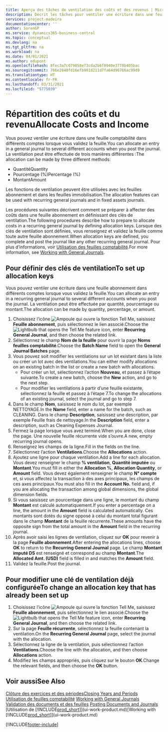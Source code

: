 ```yaml
---
title: Aperçu des tâches de ventilation des coûts et des revenus | Microsoft Docs
description: Décrit les tâches pour ventiler une écriture dans une feuille comptabilité dans différents comptes lorsque vous validez la feuille.
services: project-madeira
documentationcenter: ''
author: SorenGP
ms.service: dynamics365-business-central
ms.topic: conceptual
ms.devlang: na
ms.tgt_pltfrm: na
ms.workload: na
ms.date: 04/01/2021
ms.author: edupont
ms.openlocfilehash: 8fec3a7c079058e73cda2b6f8940e3778b405bac
ms.sourcegitcommit: 766e2840fd16efb901d211d7fa64d96766ac99d9
ms.translationtype: HT
ms.contentlocale: fr-FR
ms.lasthandoff: 03/31/2021
ms.locfileid: "5775039"
---
```

# <a name="allocate-costs-and-income"></a><span data-ttu-id="dd48c-103">Répartition des coûts et du revenu</span><span class="sxs-lookup"><span data-stu-id="dd48c-103">Allocate Costs and Income</span></span>
<span data-ttu-id="dd48c-104">Vous pouvez ventiler une écriture dans une feuille comptabilité dans différents comptes lorsque vous validez la feuille.</span><span class="sxs-lookup"><span data-stu-id="dd48c-104">You can allocate an entry in a general journal to several different accounts when you post the journal.</span></span> <span data-ttu-id="dd48c-105">La ventilation peut être effectuée de trois manières différentes :</span><span class="sxs-lookup"><span data-stu-id="dd48c-105">The allocation can be made by three different methods:</span></span>

* <span data-ttu-id="dd48c-106">Quantité</span><span class="sxs-lookup"><span data-stu-id="dd48c-106">Quantity</span></span>
* <span data-ttu-id="dd48c-107">Pourcentage (%)</span><span class="sxs-lookup"><span data-stu-id="dd48c-107">Percentage (%)</span></span>
* <span data-ttu-id="dd48c-108">Montant</span><span class="sxs-lookup"><span data-stu-id="dd48c-108">Amount</span></span>

<span data-ttu-id="dd48c-109">Les fonctions de ventilation peuvent être utilisées avec les feuilles abonnement et dans les feuilles immobilisation.</span><span class="sxs-lookup"><span data-stu-id="dd48c-109">The allocation features can be used with recurring general journals and in fixed assets journals.</span></span>
<!--You can also distribute the cost or revenue of a line to an intercompany partner when you post a sales or purchase document. When you post the document, a line will be posted in your general journal, and a corresponding line will be created in the intercompany outbox.-->

<span data-ttu-id="dd48c-110">Les procédures suivantes décrivent comment se préparer à affecter des coûts dans une feuille abonnement en définissant des clés de ventilation.</span><span class="sxs-lookup"><span data-stu-id="dd48c-110">The following procedures describe how to prepare to allocate costs in a recurring general journal by defining allocation keys.</span></span> <span data-ttu-id="dd48c-111">Lorsque des clés de ventilation sont définies, vous renseignez et validez la feuille comme toute autre feuille abonnement.</span><span class="sxs-lookup"><span data-stu-id="dd48c-111">When allocation keys are defined, you complete and post the journal like any other recurring general journal.</span></span> <span data-ttu-id="dd48c-112">Pour plus d’informations, voir [Utilisation des feuilles comptabilité](ui-work-general-journals.md).</span><span class="sxs-lookup"><span data-stu-id="dd48c-112">For more information, see [Working with General Journals](ui-work-general-journals.md).</span></span>

## <a name="to-set-up-allocation-keys"></a><span data-ttu-id="dd48c-113">Pour définir des clés de ventilation</span><span class="sxs-lookup"><span data-stu-id="dd48c-113">To set up allocation keys</span></span>
<span data-ttu-id="dd48c-114">Vous pouvez ventiler une écriture dans une feuille abonnement dans différents comptes lorsque vous validez la feuille.</span><span class="sxs-lookup"><span data-stu-id="dd48c-114">You can allocate an entry in a recurring general journal to several different accounts when you post the journal.</span></span> <span data-ttu-id="dd48c-115">La ventilation peut être effectuée par quantité, pourcentage ou montant.</span><span class="sxs-lookup"><span data-stu-id="dd48c-115">The allocation can be made by quantity, percentage, or amount.</span></span>
1. <span data-ttu-id="dd48c-116">Choisissez l’icône ![Ampoule qui ouvre la fonction Tell Me](media/ui-search/search_small.png "Dites-moi ce que vous voulez faire"), saisissez **Feuille abonnement**, puis sélectionnez le lien associé.</span><span class="sxs-lookup"><span data-stu-id="dd48c-116">Choose the ![Lightbulb that opens the Tell Me feature](media/ui-search/search_small.png "Tell me what you want to do") icon, enter **Recurring General Journal**, and then choose the related link.</span></span>
2. <span data-ttu-id="dd48c-117">Sélectionnez le champ **Nom de la feuille** pour ouvrir la page **Noms feuilles comptabilité**.</span><span class="sxs-lookup"><span data-stu-id="dd48c-117">Choose the **Batch Name** field to open the **General Journal Batches** page.</span></span>
3. <span data-ttu-id="dd48c-118">Vous pouvez soit modifier les ventilations sur un lot existant dans la liste ou créer un lot avec des ventilations.</span><span class="sxs-lookup"><span data-stu-id="dd48c-118">You can either modify allocations on an existing batch in the list or create a new batch with allocations.</span></span>
   * <span data-ttu-id="dd48c-119">Pour créer un lot, sélectionnez l’action **Nouveau**, et passez à l’étape suivante.</span><span class="sxs-lookup"><span data-stu-id="dd48c-119">To create a new batch, choose the **New** action, and go to the next step.</span></span>
   * <span data-ttu-id="dd48c-120">Pour modifier les ventilations à partir d’une feuille existante, sélectionnez la feuille et passez à l’étape 7.</span><span class="sxs-lookup"><span data-stu-id="dd48c-120">To change the allocations of an existing journal, select the journal and go to step 7.</span></span>    
4. <span data-ttu-id="dd48c-121">Dans le champ **Nom**, saisissez le nom du lot, par exemple NETTOYAGE.</span><span class="sxs-lookup"><span data-stu-id="dd48c-121">In the **Name** field, enter a name for the batch, such as CLEANING.</span></span> <span data-ttu-id="dd48c-122">Dans le champ **Description**, saisissez une description, par exemple Feuille frais de nettoyage.</span><span class="sxs-lookup"><span data-stu-id="dd48c-122">In the **Description** field, enter a description, such as Cleaning Expenses Journal.</span></span>
5. <span data-ttu-id="dd48c-123">Fermez la page lorsque vous avez terminé.</span><span class="sxs-lookup"><span data-stu-id="dd48c-123">When you are done, close the page.</span></span> <span data-ttu-id="dd48c-124">Une nouvelle feuille récurrente vide s’ouvre.</span><span class="sxs-lookup"><span data-stu-id="dd48c-124">A new, empty recurring journal opens.</span></span>
6. <span data-ttu-id="dd48c-125">Renseignez les champs de la ligne.</span><span class="sxs-lookup"><span data-stu-id="dd48c-125">Fill in the fields on the line.</span></span>
7. <span data-ttu-id="dd48c-126">Sélectionnez l’action **Ventilations**.</span><span class="sxs-lookup"><span data-stu-id="dd48c-126">Choose the **Allocations** action.</span></span>
8. <span data-ttu-id="dd48c-127">Ajoutez une ligne pour chaque ventilation.</span><span class="sxs-lookup"><span data-stu-id="dd48c-127">Add a line for each allocation.</span></span> <span data-ttu-id="dd48c-128">Vous devez renseigner le champ **% ventilation**, **Quantité imputée** ou **Montant**.</span><span class="sxs-lookup"><span data-stu-id="dd48c-128">You must fill in either the **Allocation %**, **Allocation Quantity**, or **Amount** field.</span></span> <span data-ttu-id="dd48c-129">Vous devez également renseigner le champ **N° compte** et, si vous affectez la transaction à des axes principaux, les champs de ces axes principaux.</span><span class="sxs-lookup"><span data-stu-id="dd48c-129">You must also fill in the **Account No.** field and, if you are allocating the transaction among global dimensions, the global dimension fields.</span></span>
9. <span data-ttu-id="dd48c-130">Si vous saisissez un pourcentage dans une ligne, le montant du champ **Montant** est calculé automatiquement.</span><span class="sxs-lookup"><span data-stu-id="dd48c-130">If you enter a percentage on a line, the amount in the **Amount** field is calculated automatically.</span></span> <span data-ttu-id="dd48c-131">Ces montants sont dotés du signe opposé à celui du montant total figurant dans le champ **Montant** de la feuille récurrente.</span><span class="sxs-lookup"><span data-stu-id="dd48c-131">These amounts have the opposite sign from the total amount in the **Amount** field in the recurring journal.</span></span>
10. <span data-ttu-id="dd48c-132">Après avoir saisi les lignes de ventilation, cliquez sur **OK** pour revenir à la page **Feuille abonnement**.</span><span class="sxs-lookup"><span data-stu-id="dd48c-132">After entering the allocations lines, choose **OK** to return to the **Recurring General Journal** page.</span></span> <span data-ttu-id="dd48c-133">Le champ **Montant imputé DS** est renseigné et correspond au champ **Montant**.</span><span class="sxs-lookup"><span data-stu-id="dd48c-133">The **Allocated Amt. (USD)** field is filled in and matches the **Amount** field.</span></span>
11. <span data-ttu-id="dd48c-134">Validez la feuille.</span><span class="sxs-lookup"><span data-stu-id="dd48c-134">Post the journal.</span></span>

## <a name="to-change-an-allocation-key-that-has-already-been-set-up"></a><span data-ttu-id="dd48c-135">Pour modifier une clé de ventilation déjà configurée</span><span class="sxs-lookup"><span data-stu-id="dd48c-135">To change an allocation key that has already been set up</span></span>
1. <span data-ttu-id="dd48c-136">Choisissez l’icône ![Ampoule qui ouvre la fonction Tell Me](media/ui-search/search_small.png "Dites-moi ce que vous voulez faire"), saisissez **Feuille abonnement**, puis sélectionnez le lien associé.</span><span class="sxs-lookup"><span data-stu-id="dd48c-136">Choose the ![Lightbulb that opens the Tell Me feature](media/ui-search/search_small.png "Tell me what you want to do") icon, enter **Recurring General Journal**, and then choose the related link.</span></span>
2. <span data-ttu-id="dd48c-137">Sur la page **Feuille récurrente**, sélectionnez la feuille contenant la ventilation.</span><span class="sxs-lookup"><span data-stu-id="dd48c-137">On the **Recurring General Journal** page, select the journal with the allocation.</span></span>
3. <span data-ttu-id="dd48c-138">Sélectionnez la ligne de la ventilation, puis sélectionnez l’action **Ventilations**.</span><span class="sxs-lookup"><span data-stu-id="dd48c-138">Choose the line with the allocation, and then choose **Allocations** action.</span></span>
4. <span data-ttu-id="dd48c-139">Modifiez les champs appropriés, puis cliquez sur le bouton **OK**.</span><span class="sxs-lookup"><span data-stu-id="dd48c-139">Change the relevant fields, and then choose the **OK** button.</span></span>

## <a name="see-also"></a><span data-ttu-id="dd48c-140">Voir aussi</span><span class="sxs-lookup"><span data-stu-id="dd48c-140">See Also</span></span>
[<span data-ttu-id="dd48c-141">Clôture des exercices et des périodes</span><span class="sxs-lookup"><span data-stu-id="dd48c-141">Closing Years and Periods</span></span>](year-close-years-periods.md)  
<span data-ttu-id="dd48c-142">[Utilisation de feuilles comptabilité](ui-work-general-journals.md)  </span><span class="sxs-lookup"><span data-stu-id="dd48c-142">[Working with General Journals](ui-work-general-journals.md)  </span></span>  
<span data-ttu-id="dd48c-143">[Validation des documents et des feuilles](ui-post-documents-journals.md)  </span><span class="sxs-lookup"><span data-stu-id="dd48c-143">[Posting Documents and Journals](ui-post-documents-journals.md)  </span></span>  
<span data-ttu-id="dd48c-144">[Utilisation de [!INCLUDE[prod_short](includes/prod_short.md)]](ui-work-product.md)</span><span class="sxs-lookup"><span data-stu-id="dd48c-144">[Working with [!INCLUDE[prod_short](includes/prod_short.md)]](ui-work-product.md)</span></span>


[!INCLUDE[footer-include](includes/footer-banner.md)]